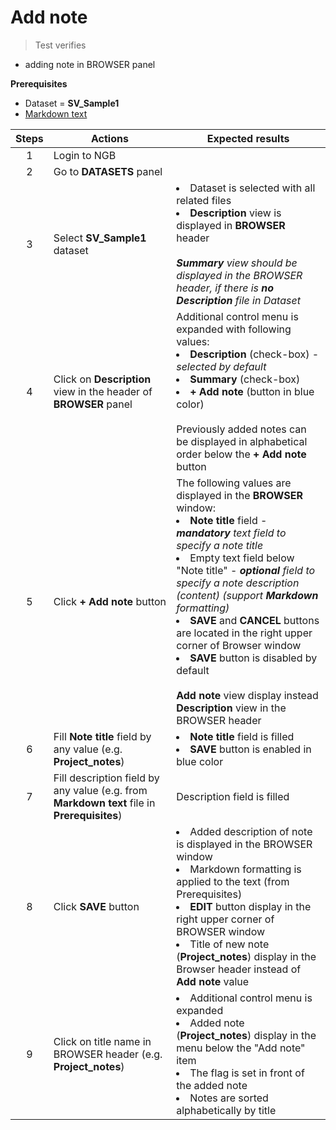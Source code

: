 # Add note

> Test verifies

- adding note in BROWSER panel

**Prerequisites**

- Dataset = **SV_Sample1**
- [Markdown text](Note_data/Markdown_example.md) 


| Steps | Actions| Expected results|                                            
| :-----: | ---- | ---- |
|   1   | Login to NGB||
|   2   | Go to **DATASETS** panel||
|   3   | Select **SV_Sample1** dataset| <li> Dataset is selected with all related files <li>**Description** view is displayed in **BROWSER** header <br><br> ***Summary** view should be displayed in the BROWSER header, if there is **no Description** file in Dataset*|
|   4   | Click on **Description** view in the header of **BROWSER** panel | Additional control menu is expanded with following values:<li>**Description** (check-box) - *selected by default* <li>**Summary** (check-box) <li> **+ Add note** (button in blue color) <br><br>Previously added notes can be displayed in alphabetical order below the **+ Add note** button|                                                                     
|   5   | Click **+ Add note** button| The following values are displayed in the **BROWSER** window:<br><li> **Note title** field - ***mandatory** text field to specify a note title* <li> Empty text field below "Note title" - ***optional** field to specify a note description (content) (support **Markdown** formatting)* <li> **SAVE** and **CANCEL** buttons are located in the right upper corner of Browser window <li> **SAVE** button is disabled by default <br><br>**Add note** view display instead **Description** view in the BROWSER header |
|   6   | Fill **Note title** field by any value (e.g. **Project_notes**)| <li>**Note title** field is filled <li> **SAVE** button is enabled in blue color|
|   7   | Fill description field by any value (e.g. from  **Markdown text** file in **Prerequisites**)| Description field is filled |                                     
|   8   | Click **SAVE** button| <li>Added description of note is displayed in the BROWSER window <li> Markdown formatting is applied to the text (from Prerequisites)<li> **EDIT** button display in the right upper corner of BROWSER window <li>Title of new note (**Project_notes**) display in the Browser header instead of **Add note** value|                                                                                                                          
|   9   | Click on title name in BROWSER header (e.g. **Project_notes**)|  <li> Additional control menu is expanded  <li> Added note (**Project_notes**) display in the menu below the "Add note" item <li> The flag is set in front of the added note <li> Notes are sorted alphabetically by title|                                                                                                                                                                                                                                                                                                                                                                                                                                                                                       
